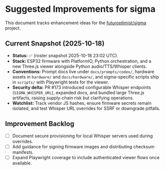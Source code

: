 # Suggested Improvements for sigma

This document tracks enhancement ideas for the
[futuroptimist/sigma](https://github.com/futuroptimist/sigma) project.

## Current Snapshot (2025-10-18)

- **Status:** ✅ (roster snapshot 2025-10-18 23:02 UTC).
- **Stack:** ESP32 firmware with PlatformIO, Python orchestration, and a new Three.js viewer alongside
  Python audio/TTS/Whisper clients.
- **Conventions:** Prompt docs live under `docs/prompts/codex/`, hardware assets in `hardware/` and
  `docs/hardware/`, and sigma-specific scripts ship in `scripts/` with Playwright tests for the viewer.
- **Security delta:** PR #173 introduced configurable Whisper endpoints (`SIGMA_WHISPER_URL`), expanded
  docs, and bundled large Three.js artifacts, raising supply-chain risk but clarifying operations.
- **Watchlist:** Track vendor JS hashes, ensure firmware secrets remain isolated, and test Whisper URL
  overrides for SSRF or downgrade pitfalls.

## Improvement Backlog

- [ ] Document secure provisioning for local Whisper servers used during overrides.
- [ ] Add guidance for signing firmware images and distributing checksum manifests.
- [ ] Expand Playwright coverage to include authenticated viewer flows once available.
